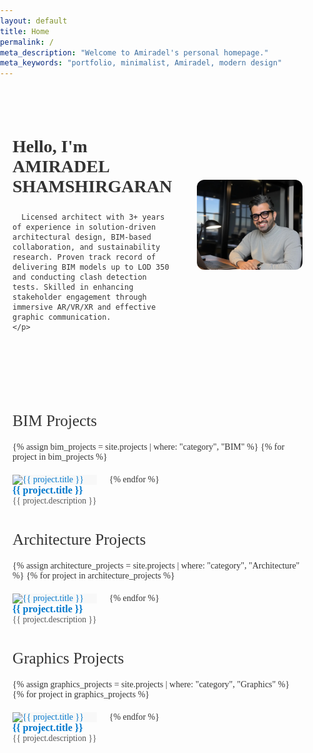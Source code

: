 ```yaml
---
layout: default
title: Home
permalink: /
meta_description: "Welcome to Amiradel's personal homepage."
meta_keywords: "portfolio, minimalist, Amiradel, modern design"
---
```


<head>
  <!-- Google Fonts -->
  <link href="https://fonts.googleapis.com/css2?family=Work+Sans:ital,wght@0,100..900;1,100..900&display=swap" rel="stylesheet" rel="stylesheet" rel="stylesheet">
  
  <!-- Add your custom styles -->
  <style>
    /* General Styling */
    body {
       font-family: "Work Sans", serif;
        font-optical-sizing: auto;
        font-weight: <weight>;
        font-style: normal;
      color: #333;
      margin: 0;
      padding: 0;
    }

    h1, h2 {
      font-weight: 500;
    }

    a {
      color: #0077cc;
      text-decoration: none;
    }

    a:hover {
      text-decoration: none;
    }

    /* Hero Section */
    .hero-section {
      display: flex;
      flex-direction: column;
      align-items: center;
      text-align: center;
      padding: 20px;
    }

    .logo {
      width: 160px;
      margin-bottom: 20px;
    }

    .text-content {
      max-width: 600px;
    }

    /* Section with image and text */
    .section-with-image {
      display: flex;
      justify-content: space-between;
      align-items: center;
      padding: 40px 20px;
    }

    .text-left {
      flex: 1;
      padding-right: 40px;
    }

    .text-left h2 {
      font-size: 2em;
      font-weight: Bold;
    }

    .text-left p {
      font-size: 1.1em;
      color: #555;
    }

    .image-right {
      flex: 1;
      max-width: 50%;
    }

    .image-right img {
      width: 100%;
      height: auto;
      border-radius: 12px;
      object-fit: cover;
    }

    /* Projects Section */
    .projects-section {
      padding: 40px 20px;
    }

    .projects {
      margin-bottom: 40px;
    }

    .projects h2 {
      font-size: 1.8em;
      margin-bottom: 20px;
    }

    .project-container {
      display: flex;
      flex-wrap: wrap;
      gap: 20px;
    }

    .project-card {
      flex: 1 1 calc(33.333% - 20px);
      max-width: calc(33.333% - 20px);
      position: relative;
      border-radius: 0px;
      overflow: hidden;
      background-color: #f8f8f8;
    }

    .project-card img {
      width: 100%;
      aspect-ratio: 1 / 1;
      object-fit: cover;
    }

    .project-caption {
      padding: 0px;
      background-color: rgba(255, 255, 255, 0.8);
      text-align: left;
    }

    .project-caption p {
      margin: 0px 0;
    }

    .project-title {
      font-weight: bold;
      font-size: 1rem;
    }

    .project-description {
      font-size: 0.85rem;
      color: #555;
    }

    @media (max-width: 768px) {
      .section-with-image {
        flex-direction: column;
        text-align: center;
      }

      .image-right {
        max-width: 100%;
        margin-top: 20px;
      }

      .text-left {
        padding-right: 20;
      }

      .project-card {
        flex: 1 1 100%;
        max-width: 100%;
      }
    }
  </style>
</head>



<!-- Section with image on the right and text on the left -->
<div class="section-with-image">
  <div class="text-left">
    <h2><strong>Hello, I'm</strong> AMIRADEL SHAMSHIRGARAN</h2>
    <p style="text-align: justify;">
      
      Licensed architect with 3+ years of experience in solution-driven architectural design, BIM-based collaboration, and sustainability research. Proven track record of delivering BIM models up to LOD 350 and conducting clash detection tests. Skilled in enhancing stakeholder engagement through immersive AR/VR/XR and effective graphic communication.
    </p>
  </div>
  <div class="image-right">
    <img src="assets/img/14.jpg" alt="About Me Image" />
  </div>
</div>

<!-- Projects Section -->
<div class="projects-section">

  <!-- BIM Projects -->
  <div class="projects">
    <h2>BIM Projects</h2>
    <div class="project-container">
      {% assign bim_projects = site.projects | where: "category", "BIM" %}
      {% for project in bim_projects %}
      <a href="{{ project.url }}" class="project-card">
        <img src="{{ project.img }}" alt="{{ project.title }}">
        <div class="project-caption">
          <p class="project-title">{{ project.title }}</p>
          <p class="project-description">{{ project.description }}</p>
        </div>
      </a>
      {% endfor %}
    </div>
  </div>

  <!-- Architecture Projects -->
  <div class="projects">
    <h2>Architecture Projects</h2>
    <div class="project-container">
      {% assign architecture_projects = site.projects | where: "category", "Architecture" %}
      {% for project in architecture_projects %}
      <a href="{{ project.url }}" class="project-card">
        <img src="{{ project.img }}" alt="{{ project.title }}">
        <div class="project-caption">
          <p class="project-title">{{ project.title }}</p>
          <p class="project-description">{{ project.description }}</p>
        </div>
      </a>
      {% endfor %}
    </div>
  </div>

  <!-- Graphics Projects -->
  <div class="projects">
    <h2>Graphics Projects</h2>
    <div class="project-container">
      {% assign graphics_projects = site.projects | where: "category", "Graphics" %}
      {% for project in graphics_projects %}
      <a href="{{ project.url }}" class="project-card">
        <img src="{{ project.img }}" alt="{{ project.title }}">
        <div class="project-caption">
          <p class="project-title">{{ project.title }}</p>
          <p class="project-description">{{ project.description }}</p>
        </div>
      </a>
      {% endfor %}
    </div>
  </div>

</div>

